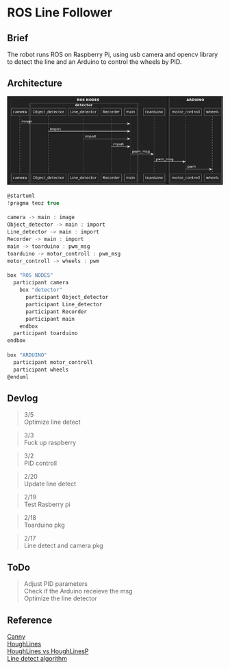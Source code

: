 # ROS Line Follower

## Brief
The robot runs ROS on Raspberry Pi, using usb camera and opencv library to detect the line
and an Arduino to control the wheels by PID.

## Architecture
![Architecture](/asset/images/Architecture.png)

``` c
@startuml
!pragma teoz true

camera -> main : image
Object_detector -> main : import
Line_detector -> main : import
Recorder -> main : import
main -> toarduino : pwm_msg
toarduino -> motor_controll : pwm_msg
motor_controll -> wheels : pwm

box "ROS NODES"
  participant camera
    box "detector"
      participant Object_detector
      participant Line_detector
      participant Recorder
      participant main
    endbox
  participant toarduino
endbox

box "ARDUINO"
  participant motor_controll
  participant wheels
@enduml
```

## Devlog

> 3/5  
> Optimize line detect

> 3/3  
> Fuck up raspberry

> 3/2  
> PID controll

> 2/20  
> Update line detect

> 2/19  
> Test Rasberry pi 

> 2/18  
> Toarduino pkg

> 2/17  
> Line detect and camera pkg  

## ToDo
> Adjust PID parameters  
> Check if the Arduino receieve the msg  
> Optimize the line detector 

## Reference

[Canny](https://blog.csdn.net/sunny2038/article/details/9202641)  
[HoughLines](https://blog.csdn.net/dcrmg/article/details/78880046)  
[HoughLines vs HoughLinesP](https://blog.csdn.net/ftimes/article/details/106816736)  
[Line detect algorithm](https://hackmd.io/@0xff07/cv-tracking)